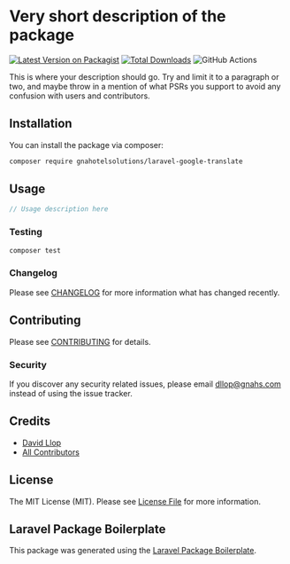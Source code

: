 # Very short description of the package

[![Latest Version on Packagist](https://img.shields.io/packagist/v/gnahotelsolutions/laravel-google-translate.svg?style=flat-square)](https://packagist.org/packages/gnahotelsolutions/laravel-google-translate)
[![Total Downloads](https://img.shields.io/packagist/dt/gnahotelsolutions/laravel-google-translate.svg?style=flat-square)](https://packagist.org/packages/gnahotelsolutions/laravel-google-translate)
![GitHub Actions](https://github.com/gnahotelsolutions/laravel-google-translate/actions/workflows/main.yml/badge.svg)

This is where your description should go. Try and limit it to a paragraph or two, and maybe throw in a mention of what PSRs you support to avoid any confusion with users and contributors.

## Installation

You can install the package via composer:

```bash
composer require gnahotelsolutions/laravel-google-translate
```

## Usage

```php
// Usage description here
```

### Testing

```bash
composer test
```

### Changelog

Please see [CHANGELOG](CHANGELOG.md) for more information what has changed recently.

## Contributing

Please see [CONTRIBUTING](CONTRIBUTING.md) for details.

### Security

If you discover any security related issues, please email dllop@gnahs.com instead of using the issue tracker.

## Credits

-   [David Llop](https://github.com/gnahotelsolutions)
-   [All Contributors](../../contributors)

## License

The MIT License (MIT). Please see [License File](LICENSE.md) for more information.

## Laravel Package Boilerplate

This package was generated using the [Laravel Package Boilerplate](https://laravelpackageboilerplate.com).
